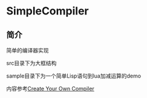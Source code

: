 # SimpleCompiler

## 简介

简单的编译器实现

src目录下为大框结构

sample目录下为一个简单Lisp语句到lua加减运算的demo

内容参考[Create Your Own Compiler](https://citw.dev/tutorial/create-your-own-compiler)

